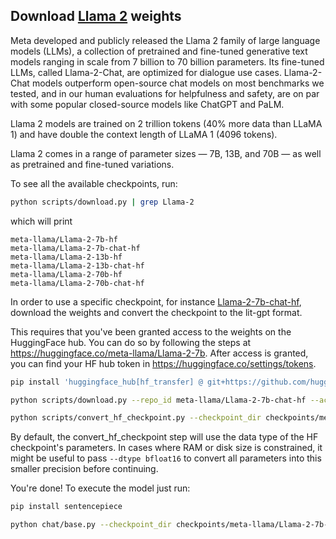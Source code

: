 ## Download [Llama 2](https://ai.meta.com/llama) weights

Meta developed and publicly released the Llama 2 family of large language models (LLMs), a collection of pretrained and
fine-tuned generative text models ranging in scale from 7 billion to 70 billion parameters. Its fine-tuned LLMs,
called Llama-2-Chat, are optimized for dialogue use cases. Llama-2-Chat models outperform open-source chat models on
most benchmarks we tested, and in our human evaluations for helpfulness and safety, are on par with some popular
closed-source models like ChatGPT and PaLM.

Llama 2 models are trained on 2 trillion tokens (40% more data than LLaMA 1) and have double the context length of LLaMA 1 (4096 tokens).

Llama 2 comes in a range of parameter sizes — 7B, 13B, and 70B — as well as pretrained and fine-tuned variations.

To see all the available checkpoints, run:

```bash
python scripts/download.py | grep Llama-2
```

which will print

```text
meta-llama/Llama-2-7b-hf
meta-llama/Llama-2-7b-chat-hf
meta-llama/Llama-2-13b-hf
meta-llama/Llama-2-13b-chat-hf
meta-llama/Llama-2-70b-hf
meta-llama/Llama-2-70b-chat-hf
```

In order to use a specific checkpoint, for instance [Llama-2-7b-chat-hf](https://huggingface.co/meta-llama/Llama-2-7b-chat-hf), download the weights and convert the checkpoint to the lit-gpt format.

This requires that you've been granted access to the weights on the HuggingFace hub. You can do so by following the steps at <https://huggingface.co/meta-llama/Llama-2-7b>.
After access is granted, you can find your HF hub token in <https://huggingface.co/settings/tokens>.

```bash
pip install 'huggingface_hub[hf_transfer] @ git+https://github.com/huggingface/huggingface_hub'

python scripts/download.py --repo_id meta-llama/Llama-2-7b-chat-hf --access_token your_hf_token

python scripts/convert_hf_checkpoint.py --checkpoint_dir checkpoints/meta-llama/Llama-2-7b-chat-hf
```

By default, the convert_hf_checkpoint step will use the data type of the HF checkpoint's parameters. In cases where RAM
or disk size is constrained, it might be useful to pass `--dtype bfloat16` to convert all parameters into this smaller precision before continuing.

You're done! To execute the model just run:

```bash
pip install sentencepiece

python chat/base.py --checkpoint_dir checkpoints/meta-llama/Llama-2-7b-chat-hf
```
